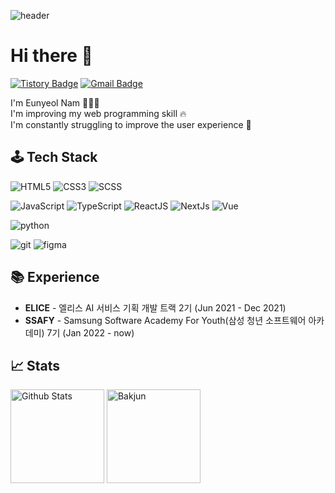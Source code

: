![header](https://capsule-render.vercel.app/api?type=waving&color=F9E4AA&height=250&section=header&text=Eunyeol%20Nam&&fontColor=484848&fontSize=70&animation=fadeIn&fontAlignY=38&desc=Software%20Developer%20💻&descAlignY=60&descAlign=67)

# Hi there 👋

[![Tistory Badge](https://img.shields.io/badge/Tech%20Blog-01A9DB?style=flat&logo=DPD&logoColor=white)](https://nyol.tistory.com/)
[![Gmail Badge](https://img.shields.io/badge/Gmail-D14836?style=flat&logo=Gmail&logoColor=white)](mailto:ney9083@gmail.com)

I'm Eunyeol Nam 🧑🏻‍💻  <br />
I'm improving my web programming skill 🔥 <br />
I'm constantly struggling to improve the user experience 🤔 <br />

## 🕹 Tech Stack

![HTML5](https://img.shields.io/badge/-HTML5-E34F26?&style=flat&logo=html5&logoColor=white) ![CSS3](https://img.shields.io/badge/-CSS3-1572B6?&style=flat&logo=css3&logoColor=white) ![SCSS](https://img.shields.io/badge/-SASS-CC6699?&style=flat&logo=sass&logoColor=white)

![JavaScript](https://img.shields.io/badge/-JavaScript-F7DF1E?&style=flat&logo=javascript&logoColor=white) ![TypeScript](https://img.shields.io/badge/-TypeScript-3178C6?&style=flat&logo=typescript&logoColor=white) ![ReactJS](https://img.shields.io/badge/-React-61DAFB?logo=react&logoColor=white&style=flat) ![NextJs](https://img.shields.io/badge/-NextJs-000000?logo=next.js&logoColor=white&style=flat) ![Vue](https://img.shields.io/badge/-vue-4FC08D?logo=vue.js&logoColor=white&style=flat) 

![python](https://img.shields.io/badge/-Python-3776AB?&style=flat&logo=Python&logoColor=white) 

![git](https://img.shields.io/badge/-git-f05032?&style=flat&logo=git&logoColor=white) ![figma](https://img.shields.io/badge/-figma-F24E1E?&style=flat&logo=figma&logoColor=white)

## 📚 Experience

- **ELICE** - 엘리스 AI 서비스 기획 개발 트랙 2기 (Jun 2021 - Dec 2021)
- **SSAFY** - Samsung Software Academy For Youth(삼성 청년 소프트웨어 아카데미) 7기 (Jan 2022 - now)

## 📈 Stats

<p align="left">
  <img src="https://github-readme-stats.vercel.app/api?username=Eunyeol-Lucas&show_icons=true&count_private=true&theme=tokyonight&hide_border=true&bg_color=0d1017" alt="Github Stats" height="150px" />
  <img src="http://mazassumnida.wtf/api/v2/generate_badge?boj=ney9083" alt="Bakjun" height="150px" />
</p>



